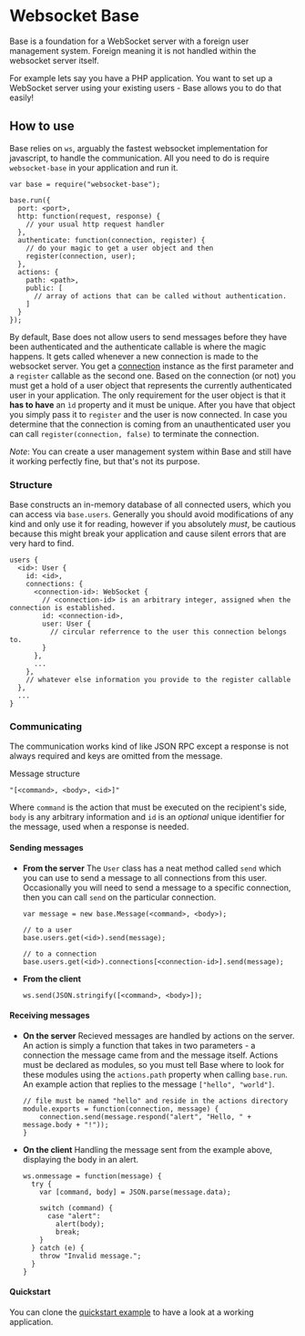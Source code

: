 # Websocket Base

Base is a foundation for a WebSocket server with a foreign user management system. Foreign meaning it is not handled within the websocket server itself.

For example lets say you have a PHP application. You want to set up a WebSocket server using your existing users - Base allows you to do that easily!

## How to use

Base relies on `ws`, arguably the fastest websocket implementation for javascript, to handle the communication. All you need to do is require `websocket-base` in your application and run it.

    var base = require("websocket-base");

    base.run({
      port: <port>,
      http: function(request, response) {
        // your usual http request handler
      },
      authenticate: function(connection, register) {
        // do your magic to get a user object and then
        register(connection, user);
      },
      actions: {
        path: <path>,
        public: [
          // array of actions that can be called without authentication.
        ]
      }
    });

By default, Base does not allow users to send messages before they have been authenticated and the authenticate callable is where the magic happens. It gets called whenever a new connection is made to the websocket server. You get a [connection](https://github.com/websockets/ws/blob/master/doc/ws.md#class-websocket) instance as the first parameter and a `register` callable as the second one. Based on the connection (or not) you must get a hold of a user object that represents the currently authenticated user in your application. The only requirement for the user object is that it **has to have** an `ìd` property and it must be unique. After you have that object you simply pass it to `register` and the user is now connected. In case you determine that the connection is coming from an unauthenticated user you can call `register(connection, false)` to terminate the connection.

*Note*: You can create a user management system within Base and still have it working perfectly fine, but that's not its purpose.

### Structure

Base constructs an in-memory database of all connected users, which you can access via `base.users`. Generally you should avoid modifications of any kind and only use it for reading, however if you absolutely *must*, be cautious because this might break your application and cause silent errors that are very hard to find.

    users {
      <id>: User {
        id: <id>,
        connections: {
          <connection-id>: WebSocket {
            // <connection-id> is an arbitrary integer, assigned when the connection is established.
            id: <connection-id>,
            user: User {
              // circular referrence to the user this connection belongs to.
            }
          },
          ...
        },
        // whatever else information you provide to the register callable
      },
      ...
    }

### Communicating

The communication works kind of like JSON RPC except a response is not always required and keys are omitted from the message.

Message structure

    "[<command>, <body>, <id>]"

Where `command` is the action that must be executed on the recipient's side, `body` is any arbitrary information and `id` is an *optional* unique identifier for the message, used when a response is needed.

#### Sending messages

* **From the server**
The `User` class has a neat method called `send` which you can use to send a message to all connections from this user. Occasionally you will need to send a message to a specific connection, then you can call `send` on the particular connection.

      var message = new base.Message(<command>, <body>);

      // to a user
      base.users.get(<id>).send(message);

      // to a connection
      base.users.get(<id>).connections[<connection-id>].send(message);

* **From the client**

      ws.send(JSON.stringify([<command>, <body>]);

#### Receiving messages

* **On the server**
Recieved messages are handled by actions on the server. An action is simply a function that takes in two parameters - a connection the message came from and the message itself. Actions must be declared as modules, so you must tell Base where to look for these modules using the `actions.path` property when calling `base.run`. An example action that replies to the message `["hello", "world"]`.

      // file must be named "hello" and reside in the actions directory
      module.exports = function(connection, message) {
          connection.send(message.respond("alert", "Hello, " + message.body + "!"));
      }

* **On the client**
Handling the message sent from the example above, displaying the body in an alert.

      ws.onmessage = function(message) {
        try {
          var [command, body] = JSON.parse(message.data);

          switch (command) {
            case "alert":
              alert(body);
              break;
          }
        } catch (e) {
          throw "Invalid message.";
        }
      }


#### Quickstart

You can clone the [quickstart example](https://github.com/manix/websocket-base-quickstart) to have a look at a working application.
